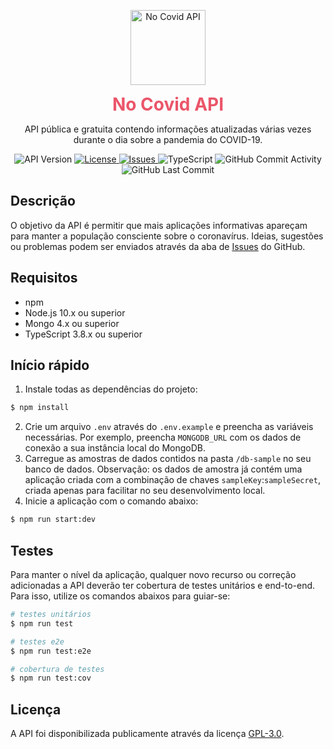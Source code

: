 <p align="center">
    <a href="https://api-no-covid.pedrosodre.dev/" target="blank">
        <img src="https://raw.githubusercontent.com/pedrosodre/no-covid-api/master/NoCovidApi.png" width="120" alt="No Covid API" />
    </a>
    <h1 align="center" style="color: #eb5569; margin: 0;">
        No Covid API
    </h1>
</p>

<p align="center">
    API pública e gratuita contendo informações atualizadas várias vezes durante o dia sobre a pandemia do COVID-19.
</p>

<p align="center">
    <a>
        <img src="https://img.shields.io/github/package-json/v/pedrosodre/no-covid-api?style=flat-square" alt="API Version" />
    </a>
    <a href="LICENSE">
        <img src="https://img.shields.io/github/license/pedrosodre/no-covid-api?style=flat-square" alt="License" />
    </a>
    <a href="issues">
        <img src="https://img.shields.io/github/issues-raw/pedrosodre/no-covid-api?style=flat-square" alt="Issues" />
    </a>
    <a>
        <img src="https://img.shields.io/github/package-json/dependency-version/pedrosodre/no-covid-api/typescript?style=flat-square" alt="TypeScript" />
    </a>
    <a>
        <img src="https://img.shields.io/github/commit-activity/m/pedrosodre/no-covid-api?style=flat-square" alt="GitHub Commit Activity" />
    </a>
    <a>
        <img src="https://img.shields.io/github/last-commit/pedrosodre/no-covid-api?style=flat-square" alt="GitHub Last Commit" />
    </a>
</p>

## Descrição

 O objetivo da API é permitir que mais aplicações informativas apareçam para manter a população consciente sobre o coronavírus. Ideias, sugestões ou problemas podem ser enviados através da aba de <a href="issues">Issues</a> do GitHub.

## Requisitos
- npm
- Node.js 10.x ou superior
- Mongo 4.x ou superior
- TypeScript 3.8.x ou superior

## Início rápido

1. Instale todas as dependências do projeto:

```bash
$ npm install
```
2. Crie um arquivo `.env` através do `.env.example` e preencha as variáveis necessárias. Por exemplo, preencha `MONGODB_URL` com os dados de conexão a sua instância local do MongoDB.
3. Carregue as amostras de dados contidos na pasta `/db-sample` no seu banco de dados. Observação: os dados de amostra já contém uma aplicação criada com a combinação de chaves `sampleKey`:`sampleSecret`, criada apenas para facilitar no seu desenvolvimento local.
4. Inicie a aplicação com o comando abaixo:

```bash
$ npm run start:dev
```

## Testes

Para manter o nível da aplicação, qualquer novo recurso ou correção adicionadas a API deverão ter cobertura de testes unitários e end-to-end. Para isso, utilize os comandos abaixos para guiar-se:

```bash
# testes unitários
$ npm run test

# testes e2e
$ npm run test:e2e

# cobertura de testes
$ npm run test:cov
```

## Licença

A API foi disponibilizada publicamente através da licença [GPL-3.0](LICENSE).
